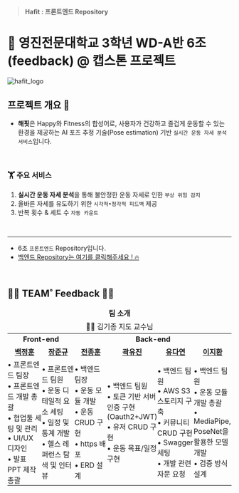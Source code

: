 > #### Hafit : 프론트엔드 Repository
# 👋 영진전문대학교 3학년 WD-A반 6조(feedback) @ 캡스톤 프로젝트
![hafit_logo](https://github.com/Team-HAFIT/HAFIT-Client/assets/103083251/6077c313-5d90-437c-8b62-e09cce3e8d0f)  

## 프로젝트 개요 👀  
- **해핏**은 Happy와 Fitness의 합성어로, 사용자가 건강하고 즐겁게 운동할 수 있는 환경을 제공하는 AI 포즈 추정 기술(Pose estimation) 기반 `실시간 운동 자세 분석 서비스`입니다.

<br />

### 🏋️ 주요 서비스

1. **실시간 운동 자세 분석**을 통해 불안정한 운동 자세로 인한 `부상 위험 감지`
2. 올바른 자세를 유도하기 위한 `시각적•청각적 피드백` 제공
3. 반복 횟수 & 세트 수 `자동 카운트` 
  
<br />  

---

- 6조 `프론트엔드` Repository입니다.  
- [백엔드 Repository는 여기를 클릭해주세요 ! 🔥](https://github.com/Team-HAFIT/HAFIT-Server)
<br />

## 👨‍💻 TEAM˚ Feedback 👩‍💻  

<table width="100%">
   <thead>
      <tr align="center">
         <td colspan = "6">
            <span><b>팀 소개</b></span>
         </td>
      </tr>
       <tr align="center">
           <td colspan = "6">
               👨‍🏫 김기종 지도 교수님
           </td>
      </tr>
   </thead>
   <tbody>
       <tr>
           <td align="center" colspan = "2"><b>Front-end</b></td>
           <td align="center" colspan = "4"><b>Back-end</b></td>
       </tr>
       <tr>
           <td align="center"><a href="https://github.com/baegjhoon"><b>백정훈</b></a></td>
           <td align="center"><a href="https://github.com/jjun9"><b>장준규</b></a></td>
           <td align="center"><a href="https://github.com/WDJJH"><b>전종훈</b></a></td>
           <td align="center"><a href="https://github.com/ooyniz"><b>곽유진</b></a></td>
           <td align="center"><a href="https://github.com/da-pri"><b>유다연</b></a></td>
           <td align="center"><a href="https://github.com/LJH-3410"><b>이지환</b></a></td>
       </tr>
       <tr>
            <td width="17%" style="padding:0;">
               • 프론트엔드 팀장<br />
               • 프론트엔드 개발 총괄<br />
               • 협업툴 세팅 및 관리<br />
               • UI/UX 디자인<br />
               • 발표 PPT 제작 총괄
            </td>
            <td width="17%" style="padding:0;">
               • 프론트엔드 팀원<br />
               • 운동 디테일적 요소 세팅<br />
               • 일정 및 통계 개발<br />
               • 헬스 레퍼런스 탐색 및 인터뷰<br />
            </td>
            <td width="16%" style="padding:0;">
               • 백엔드 팀장<br />
               • 운동 모듈 개발<br />
               • 운동 CRUD 구현<br />
               • https 배포<br />
               • ERD 설계<br />
            </td>
            <td width="16%" style="padding:0;">
               • 백엔드 팀원<br />
               • 토큰 기반 서버 인증 구현<br/>(Oauth2+JWT)<br />
               • 유저 CRUD 구현<br />
               • 운동 목표/일정 구현<br />
            </td>
            <td width="17%" style="padding:0;">
               • 백엔드 팀원<br />
               • AWS S3 스토리지 구축<br />
               • 커뮤니티 CRUD 구현<br />
               • Swagger 세팅<br />
               • 개발 관련 자문 요청<br />
            </td>
            <td width="17%" style="padding:0;">
               • 백엔드 팀원<br />
               • 운동 모듈 개발 총괄<br />
               • MediaPipe, PoseNet을 활용한 모델 개발<br />
               • 검증 방식 설계<br />
            </td>
       </tr>
   </tbody>
</table>
